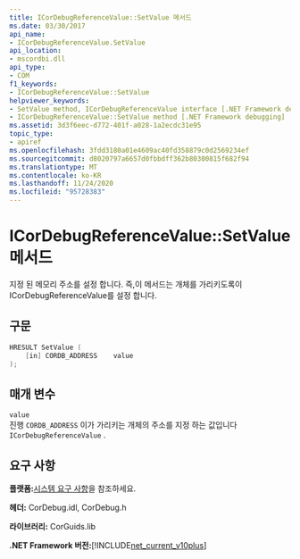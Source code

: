 ```yaml
---
title: ICorDebugReferenceValue::SetValue 메서드
ms.date: 03/30/2017
api_name:
- ICorDebugReferenceValue.SetValue
api_location:
- mscordbi.dll
api_type:
- COM
f1_keywords:
- ICorDebugReferenceValue::SetValue
helpviewer_keywords:
- SetValue method, ICorDebugReferenceValue interface [.NET Framework debugging]
- ICorDebugReferenceValue::SetValue method [.NET Framework debugging]
ms.assetid: 3d3f6eec-d772-401f-a028-1a2ecdc31e95
topic_type:
- apiref
ms.openlocfilehash: 3fdd3180a01e4609ac40fd358879c0d2569234ef
ms.sourcegitcommit: d8020797a6657d0fbbdff362b80300815f682f94
ms.translationtype: MT
ms.contentlocale: ko-KR
ms.lasthandoff: 11/24/2020
ms.locfileid: "95728383"
---
```

# <a name="icordebugreferencevaluesetvalue-method"></a>ICorDebugReferenceValue::SetValue 메서드

지정 된 메모리 주소를 설정 합니다. 즉,이 메서드는 개체를 가리키도록이 ICorDebugReferenceValue를 설정 합니다.  
  
## <a name="syntax"></a>구문  
  
```cpp  
HRESULT SetValue (  
    [in] CORDB_ADDRESS    value  
);  
```  
  
## <a name="parameters"></a>매개 변수  

 `value`  
 진행 `CORDB_ADDRESS` 이가 가리키는 개체의 주소를 지정 하는 값입니다 `ICorDebugReferenceValue` .  
  
## <a name="requirements"></a>요구 사항  

 **플랫폼:**[시스템 요구 사항](../../get-started/system-requirements.md)을 참조하세요.  
  
 **헤더:** CorDebug.idl, CorDebug.h  
  
 **라이브러리:** CorGuids.lib  
  
 **.NET Framework 버전:**[!INCLUDE[net_current_v10plus](../../../../includes/net-current-v10plus-md.md)]
